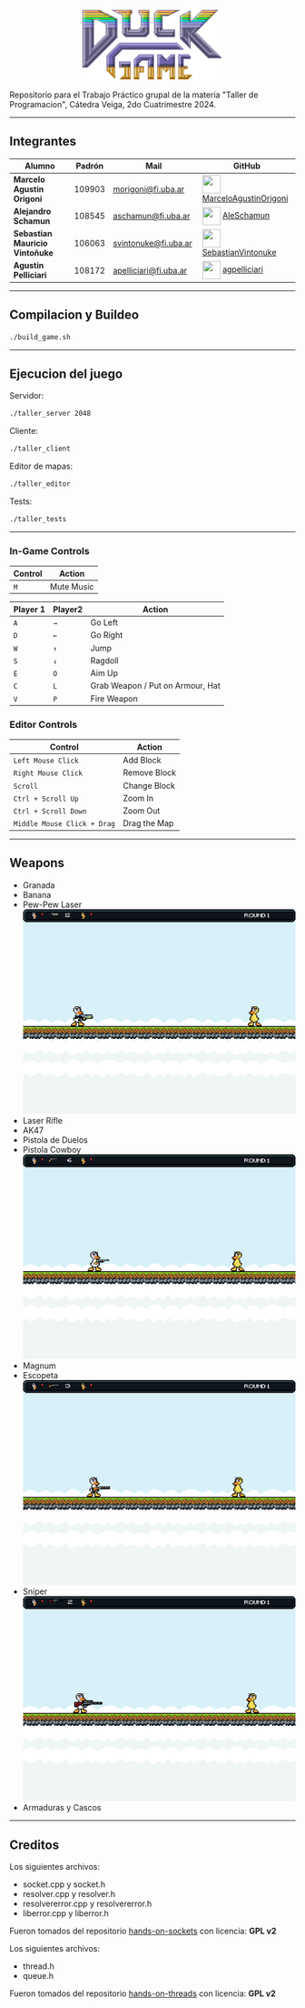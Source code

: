 <p align="center">
    <img src="/res/readme/duckGameTitle.png" alt="Logo del Juego" width="250" />
</p>

Repositorio para el Trabajo Práctico grupal de la materia "Taller de Programacion", Cátedra Veiga, 2do Cuatrimestre 2024.

<hr/>

## Integrantes

| <center>Alumno</center>          | <center>Padrón</center> | <center>Mail</center>  | <center>GitHub</center>                                                                                                                                                          |
| :------------------------------- | :---------------------: | :--------------------- | :------------------------------------------------------------------------------------------------------------------------------------------------------------------------------- |
| **Marcelo Agustin Origoni**      |         109903          | morigoni@fi.uba.ar     | <img align="center" src="https://github.com/MarceloAgustinOrigoniGuillaume.png" height=32 width=32 /> [MarceloAgustinOrigoni](https://github.com/MarceloAgustinOrigoniGuillaume) |
| **Alejandro Schamun**            |         108545          | aschamun@fi.uba.ar     | <img align="center" src="https://github.com/AleSchamun.png" height=32 width=32 /> [AleSchamun](https://github.com/AleSchamun)                                                    |
| **Sebastian Mauricio Vintoñuke** |         106063          | svintonuke@fi.uba.ar         | <img align="center" src="https://github.com/SebastianVintonuke.png" height=32 width=32 /> [SebastianVintonuke](https://github.com/SebastianVintonuke)                            |
| **Agustin Pelliciari**           |         108172          | apelliciari@fi.uba.ar  | <img align="center" src="https://github.com/agpelliciari.png" height=32 width=32 /> [agpelliciari](https://github.com/agpelliciari)                                              |

<hr/>

## Compilacion y Buildeo
```sh
./build_game.sh
```

<hr/>

## Ejecucion del juego

Servidor:

```sh
./taller_server 2048
```

Cliente:

```sh
./taller_client
```

Editor de mapas:

```sh
./taller_editor
```
Tests:

```sh
./taller_tests
```

<hr/>

### In-Game Controls

| Control                   | Action                           |
| ------------------------- | -------------------------------- |
| `M`                       | Mute Music                       |

| Player 1    | Player2     | Action                           |
| ----------- | ----------- | -------------------------------- |
| `A`         | `→`         | Go Left                          |
| `D`         | `←`         | Go Right                         |
| `W`         | `↑`         | Jump                             |
| `S`	      | `↓`         | Ragdoll                          |
| `E`	      | `O`         | Aim Up                           |
| `C`         | `L`         | Grab Weapon / Put on Armour, Hat |
| `V`         | `P`         | Fire Weapon                      |

### Editor Controls

| Control                     | Action       |
| --------------------------- | ------------ |
| `Left Mouse Click`          | Add Block    |
| `Right Mouse Click`         | Remove Block |
| `Scroll`                    | Change Block |
| `Ctrl + Scroll Up`          | Zoom In      |
| `Ctrl + Scroll Down`        | Zoom Out     |
| `Middle Mouse Click + Drag` | Drag the Map |

<hr>

## Weapons

- Granada
- Banana
- Pew-Pew Laser
    ![Alt Text](/res/readme/gifs/pewpew.gif)
- Laser Rifle
- AK47
- Pistola de Duelos
- Pistola Cowboy
    ![Alt Text](/res/readme/gifs/cowboy.gif)
- Magnum
- Escopeta
    ![Alt Text](/res/readme/gifs/shotgun.gif)
- Sniper
    ![Alt Text](/res/readme/gifs/sniper.gif)
- Armaduras y Cascos

<hr>

## Creditos

Los siguientes archivos:

- socket.cpp y socket.h
- resolver.cpp y resolver.h
- resolvererror.cpp y resolvererror.h
- liberror.cpp y liberror.h

Fueron tomados del repositorio [hands-on-sockets](https://github.com/eldipa/hands-on-sockets-in-cpp) con licencia: **GPL v2**

Los siguientes archivos:

- thread.h
- queue.h

Fueron tomados del repositorio [hands-on-threads](https://github.com/eldipa/hands-on-threads) con licencia: **GPL v2**
